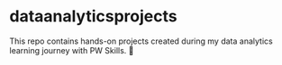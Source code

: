 # dataanalyticsprojects
This repo contains hands-on projects created during my data analytics learning journey with PW Skills. 🚀
